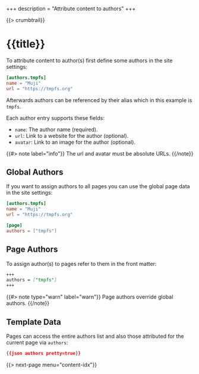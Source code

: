 +++
description = "Attribute content to authors"
+++

{{> crumbtrail}}

# {{title}}

To attribute content to author(s) first define some authors in the site settings:

```toml
[authors.tmpfs]
name = "Muji"
url = "https://tmpfs.org"
```

Afterwards authors can be referenced by their alias which in this example is `tmpfs`.

Each author entry supports these fields:

* `name`: The author name (required).
* `url`: Link to a website for the author (optional).
* `avatar`: Link to an image for the author (optional).

{{#> note label="info"}}
The url and avatar must be absolute URLs.
{{/note}}

## Global Authors

If you want to assign authors to all pages you can use the global page data in the site settings:

```toml
[authors.tmpfs]
name = "Muji"
url = "https://tmpfs.org"

[page]
authors = ["tmpfs"]
```

## Page Authors

To assign author(s) to pages refer to them in the front matter:

```markdown
+++
authors = ["tmpfs"]
+++
```

{{#> note type="warn" label="warn"}}
Page authors override global authors.
{{/note}}

## Template Data

Pages can access the entire authors list and also those attributed for the current page via `authors`:

```json
{{json authors pretty=true}}
```

{{> next-page menu="content-idx"}}


